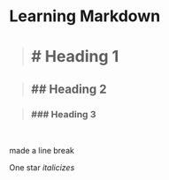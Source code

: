 # Learning Markdown

> # # Heading 1

> ## ## Heading 2

> ### ### Heading 3

<br>

 made a line break

One star *italicizes*
